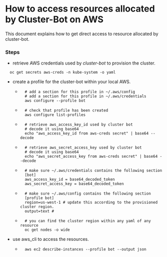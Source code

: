 # How to access resources allocated by Cluster-Bot on AWS
####
This document explains how to get direct access to resource allocated by cluster-bot.
####
### Steps

- retrieve AWS credentials used by *cluster-bot* to provision the cluster.
```shell
  oc get secrets aws-creds -n kube-system -o yaml
```
- create a profile for the cluster-bot within your local AWS.
  * ```shell
      # add a section for this profile in ~/.aws/config
      # add a section for this profile in ~/.aws/credentials
      aws configure --profile bot
    ```
  * ```shell
      # check that profile has been created
      aws configure list-profiles
    ```  
  * ```shell
      # retrieve aws_access_key_id used by cluster bot 
      # decode it using base64
      echo "aws_access_key_id from aws-creds secret" | base64 --decode
    ```
  * ```shell
      # retrieve aws_secret_access_key used by cluster bot 
      # decode it using base64
      echo "aws_secret_access_key from aws-creds secret" | base64 --decode
    ``` 
  * ```shell
      # make sure ~/.aws/credentials contains the following section 
      [bot]
      aws_access_key_id = base64_decoded_token
      aws_secret_access_key = base64_decoded_token
    ```         
  * ```shell
      # make sure ~/.aws/config contains the following section 
      [profile bot]
      region=us-west-1 # update this according to the provisioned cluster region.
      output=text #
    ```          
  * ```shell
      # you can find the cluster region within any yaml of any resource 
      oc get nodes -o wide
    ```   
- use aws_cli to access the resources.
  * ```shell
      aws ec2 describe-instances --profile bot --output json
    ```   
     